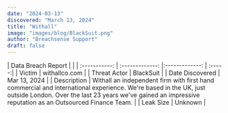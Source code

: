 ```yaml
---
date: "2024-03-13"
discovered: "March 13, 2024"
title: "Withall"
image: "images/blog/BlackSuit.png"
author: "Breachsense Support"
draft: false
---
```


| Data Breach Report           |              | 
| :-----------: | :-------------:     |:-------------:    | :-----:|
| Victim      | withallco.com      | 
| Threat Actor      | BlackSuit      | 
| Date Discovered      | Mar 13, 2024      | 
| Description      | Withall an independent firm with first hand commercial and international experience. We're based in the UK, just outside London. Over the last 23 years we've gained an impressive reputation as an Outsourced Finance Team.      | 
| Leak Size      | Unknown      | 

